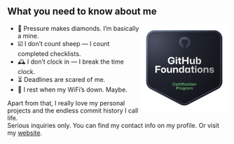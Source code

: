 ## What you need to know about me

<img src="github-foundations.png" align="right" height="200px" />

- 💎 Pressure makes diamonds. I’m basically a mine.
- ☑️ I don’t count sheep — I count completed checklists.
- 🕰️ I don’t clock in — I break the time clock.
- ⏳ Deadlines are scared of me.
- 🛜 I rest when my WiFi’s down. Maybe.

Apart from that, I really love my personal projects and the endless commit history I call life.<br>
Serious inquiries only. You can find my contact info on my profile. Or visit my [website](https://philipsi.de).

